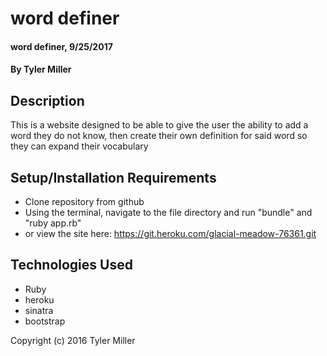 #  word definer

####  word definer, 9/25/2017

#### By Tyler Miller

## Description

This is a website designed to be able to give the user the ability to add a word they do not know, then create their own definition for said word so they can expand their vocabulary

## Setup/Installation Requirements

*  Clone repository from github
*  Using the terminal, navigate to the file directory and run "bundle" and "ruby app.rb"
*  or view the site here: https://git.heroku.com/glacial-meadow-76361.git

## Technologies Used
*  Ruby
*  heroku
*  sinatra
*  bootstrap



Copyright (c) 2016 Tyler Miller
